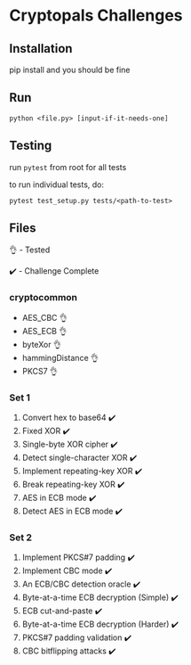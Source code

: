 # Cryptopals Challenges

## Installation
pip install and you should be fine

## Run
```python <file.py> [input-if-it-needs-one]```

## Testing
run ```pytest``` from root for all tests

to run individual tests, do:

```pytest test_setup.py tests/<path-to-test>```

## Files 
:ok_hand: - Tested

:heavy_check_mark: - Challenge Complete

### cryptocommon
- AES_CBC :ok_hand:
- AES_ECB :ok_hand:
- byteXor :ok_hand:
- hammingDistance :ok_hand:
- PKCS7 :ok_hand:

### Set 1
1. Convert hex to base64 :heavy_check_mark:
2. Fixed XOR :heavy_check_mark:
3. Single-byte XOR cipher :heavy_check_mark:
4. Detect single-character XOR :heavy_check_mark:
5. Implement repeating-key XOR :heavy_check_mark:
6. Break repeating-key XOR :heavy_check_mark:
7. AES in ECB mode :heavy_check_mark:
8. Detect AES in ECB mode :heavy_check_mark:

### Set 2
1. Implement PKCS#7 padding :heavy_check_mark:
2. Implement CBC mode :heavy_check_mark:
3. An ECB/CBC detection oracle :heavy_check_mark:
4. Byte-at-a-time ECB decryption (Simple) :heavy_check_mark:
5. ECB cut-and-paste :heavy_check_mark:
6. Byte-at-a-time ECB decryption (Harder) :heavy_check_mark:
7. PKCS#7 padding validation :heavy_check_mark:
8. CBC bitflipping attacks :heavy_check_mark: